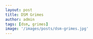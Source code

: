```yaml
---
layout: post
title: DSM Grimes
author: admin
tags: [dsm, grimes]
image: '/images/posts/dsm-grimes.jpg'
---
```


